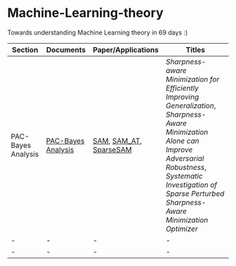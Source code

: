 # Machine-Learning-theory
Towards understanding Machine Learning theory in 69 days :)

| **Section** | **Documents** | **Paper/Applications** | **Titles** |
| ----- | ----- | ----- | ----- |
| PAC-Bayes Analysis | [PAC-Bayes Analysis](https://github.com/nAuTahn/Machine-Learning-theory/tree/main/PAC-Bayes%20Analysis) | [SAM](https://github.com/nAuTahn/Machine-Learning-theory/blob/main/PAC-Bayes%20Analysis/Applications/sharpness_aware_minimization.pdf), [SAM_AT](https://github.com/nAuTahn/Machine-Learning-theory/blob/main/PAC-Bayes%20Analysis/Applications/Sharpness-Aware%20Minimization%20Alone%20can%20Improve%20Adversarial%20Robustness.pdf), [SparseSAM](https://github.com/nAuTahn/Machine-Learning-theory/blob/main/PAC-Bayes%20Analysis/Applications/SparseSAM.pdf) | *Sharpness-aware Minimization for Efficiently Improving Generalization*, *Sharpness-Aware Minimization Alone can Improve Adversarial Robustness*, *Systematic Investigation of Sparse Perturbed Sharpness-Aware Minimization Optimizer* |
| - | - | - | - |
| - | - | - | - |
